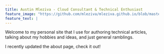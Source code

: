 ```yaml
---
title: Austin Mleziva - Cloud Consultant & Technical Enthusiast
feature_image: "https://github.com/mleziva/mleziva.github.io/blob/master/assets/img/2021-11-03_11h50_46.png?raw=true"
feature_text: |
---
```


Welcome to my personal site that I use for authoring technical articles, talking about my hobbies and ideas, and just general ramblings.

<p>
I recently updated the about page, check it out!
</p>
